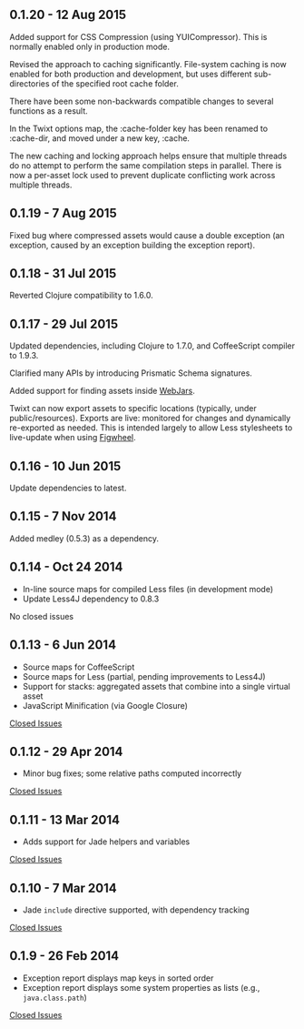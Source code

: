 ## 0.1.20 - 12 Aug 2015

Added support for CSS Compression (using YUICompressor).
This is normally enabled only in production mode.

Revised the approach to caching significantly. 
File-system caching is now enabled for both production and development, but uses
different sub-directories of the specified root cache folder.

There have been some non-backwards compatible changes to several functions as a result.
 
In the Twixt options map, the :cache-folder key has been renamed to :cache-dir, and moved
under a new key, :cache.

The new caching and locking approach helps ensure that multiple threads do no attempt
to perform the same compilation steps in parallel.
There is now a per-asset lock used to prevent duplicate conflicting work across
multiple threads.

## 0.1.19 - 7 Aug 2015

Fixed bug where compressed assets would cause a double exception (an exception, caused by
an exception building the exception report).

## 0.1.18 - 31 Jul 2015

Reverted Clojure compatibility to 1.6.0.

## 0.1.17 - 29 Jul 2015

Updated dependencies, including Clojure to 1.7.0, and CoffeeScript compiler to 1.9.3.

Clarified many APIs by introducing Prismatic Schema signatures.

Added support for finding assets inside [WebJars](http://www.webjars.org/).

Twixt can now export assets to specific locations (typically, under public/resources).
Exports are live: monitored for changes and dynamically re-exported as needed.
This is intended largely to allow Less stylesheets to live-update when using
[Figwheel](https://github.com/bhauman/lein-figwheel).

## 0.1.16 - 10 Jun 2015

Update dependencies to latest.

## 0.1.15 - 7 Nov 2014

Added medley (0.5.3) as a dependency.
 
## 0.1.14 - Oct 24 2014

* In-line source maps for compiled Less files (in development mode)
* Update Less4J dependency to 0.8.3

No closed issues

## 0.1.13 - 6 Jun 2014

* Source maps for CoffeeScript
* Source maps for Less (partial, pending improvements to Less4J)
* Support for stacks: aggregated assets that combine into a single virtual asset
* JavaScript Minification (via Google Closure) 

[Closed Issues](https://github.com/AvisoNovate/twixt/issues?q=milestone%3A0.1.13)

## 0.1.12 - 29 Apr 2014

* Minor bug fixes; some relative paths computed incorrectly

[Closed Issues](https://github.com/AvisoNovate/twixt/issues?q=milestone%3A0.1.12)

## 0.1.11 - 13 Mar 2014

* Adds support for Jade helpers and variables

[Closed Issues](https://github.com/AvisoNovate/twixt/issues?q=milestone%3A0.1.11)

## 0.1.10 - 7 Mar 2014

* Jade `include` directive supported, with dependency tracking

[Closed Issues](https://github.com/AvisoNovate/twixt/issues?q=milestone%3A0.1.10)

## 0.1.9 - 26 Feb 2014

* Exception report displays map keys in sorted order
* Exception report displays some system properties as lists (e.g., `java.class.path`)

[Closed Issues](https://github.com/AvisoNovate/twixt/issues?q=milestone%3A0.1.9)
